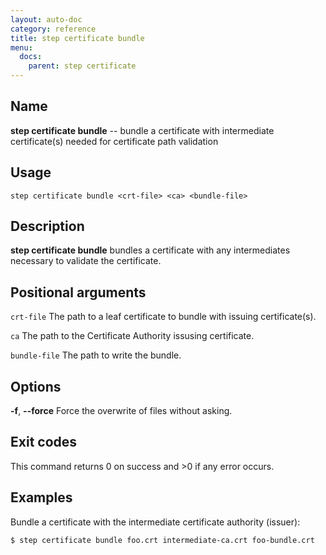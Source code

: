 ```yaml
---
layout: auto-doc
category: reference
title: step certificate bundle
menu:
  docs:
    parent: step certificate
---
```


## Name
**step certificate bundle** -- bundle a certificate with intermediate certificate(s) needed for certificate path validation

## Usage

```raw
step certificate bundle <crt-file> <ca> <bundle-file>
```

## Description

**step certificate bundle** bundles a certificate
    with any intermediates necessary to validate the certificate.

## Positional arguments

`crt-file`
The path to a leaf certificate to bundle with issuing certificate(s).

`ca`
The path to the Certificate Authority issusing certificate.

`bundle-file`
The path to write the bundle.

## Options


**-f**, **--force**
Force the overwrite of files without asking.

## Exit codes

This command returns 0 on success and >0 if any error occurs.

## Examples

Bundle a certificate with the intermediate certificate authority (issuer):

```shell
$ step certificate bundle foo.crt intermediate-ca.crt foo-bundle.crt
```


